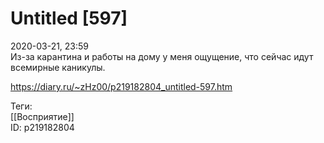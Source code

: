 Untitled [597]
===============

   
 2020-03-21, 23:59   
  Из-за карантина и работы на дому у меня ощущение, что сейчас идут всемирные каникулы.   
    
 <https://diary.ru/~zHz00/p219182804_untitled-597.htm>   
   
 Теги:   
 [[Восприятие]]   
 ID: p219182804